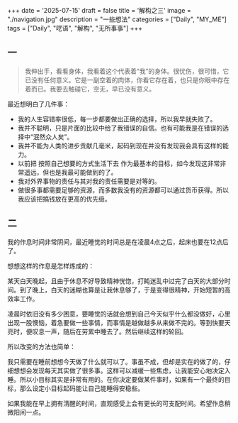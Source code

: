 +++
date = '2025-07-15'
draft = false
title = '解构之三'
image = "./navigation.jpg"
description = "一些想法"
categories = ["Daily", "MY_ME"]
tags = ["Daily", "呓语", "解构", "无所事事"]
+++

## 一

> 我伸出手，看看身体，我看着这个代表着“我”的身体。很忧伤，很可惜，它已没有任何意义。它是一副空着的肉体，你看它存在着，也只是你眼中存在着而已。我要去触碰它，空无，早已没有意义。

最近想明白了几件事：
- 我的人生容错率很低，每一步都要做出正确的选择，所以我早就失败了。
- 我并不聪明，只是片面的比较中给了我错误的自信。也有可能我是在错误的选择中“泯然众人矣”。
- 我并不能为人类的进步贡献几毫米，起码到现在并没有发现我会具有这样的能力。
- 以前把 按照自己想要的方式生活下去 作为最基本的目标，如今发现这非常非常遥远，但也是我最可能做到的了。
- 我对外界事物的责任与其对我的责任需要是对等的。
- 做很多事都需要足够的资源，而多数我没有的资源都可以通过货币获得。所以我应该把搞钱放在更高的优先级。

## 二 

我的作息时间非常阴间，最近睡觉的时间总是在凌晨4点之后，起床也要在12点后了。

想想这样的作息是怎样炼成的：

某天白天晚起，且由于休息不好导致精神恍惚，打盹迷乱中过完了白天的大部分时间。到了晚上，白天的迷糊也算是让我休息够了，于是变得很精神，开始短暂的高效率工作。

凌晨时依旧没有多少困意，要睡觉的话就会想到自己今天似乎什么都没做好，心里出现一股懊恼，着急要做一些事情，而事情是越做越多从来做不完的。等到快要天亮时，便叹息一声，随后在劳累中睡去了。然后继续这样的轮回。

所以改变的方法也简单：

我只需要在睡前想想今天做了什么就可以了。事虽不成，但却是实在的做了的，仔细想想会发现每天其实做了很多事。这样可以减缓一些焦虑，让我能安心地决定入睡。所以小目标其实是非常有用的。在你决定要做某件事时，如果有一个最终的目标，那么设定小目标起码能让自己能睡得安稳些。

如果我能在早上拥有清醒的时间，直观感受上会有更长的可支配时间。希望作息稍微阳间一点。
